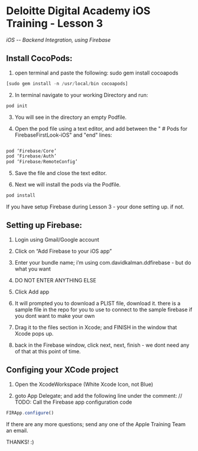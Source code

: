 # Deloitte Digital Academy iOS Training - Lesson 3
*iOS -- Backend Integration, using Firebase*

## Install CocoPods:
1) open terminal and paste the following:
sudo gem install cocoapods
```javascript
[sudo gem install -n /usr/local/bin cocoapods]
```

2) In terminal navigate to your working Directory and run:

```javascript
pod init
```

3) You will see in the directory an empty Podfile.

4) Open the pod file using a text editor, and add between the "  # Pods for FirebaseFirstLook-iOS" and "end" lines:

```javascript

pod ‘Firebase/Core’
pod ‘Firebase/Auth’
pod ‘Firebase/RemoteConfig’

```

5) Save the file and close the text editor.

6) Next we will install the pods via the Podfile.

```javascript
pod install
```

If you have setup Firebase during Lesson 3 - your done setting up. if not.

## Setting up Firebase:
1) Login using Gmail/Google account

2) Click on “Add Firebase to your iOS app”

3) Enter your bundle name; i’m using com.davidkalman.ddfirebase - but do what you want

4) DO NOT ENTER ANYTHING ELSE

5) Click Add app

6) It will prompted you to download a PLIST file, download it. there is a sample file in the repo for you to use to connect to the sample firebase if you dont want to make your own

7) Drag it to the files section in Xcode; and FINISH in the window that Xcode pops up. 

8) back in the Firebase window, click next, next, finish - we dont need any of that at this point of time.


## Configing your XCode project
1) Open the XcodeWorkspace (White Xcode Icon, not Blue)

2) goto App Delegate; and add the following line under the comment:
// TODO: Call the Firebase app configuration code

```javascript
FIRApp.configure()
```

If there are any more questions; send any one of the Apple Training Team an email.

THANKS! :)